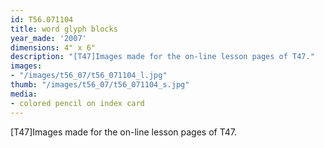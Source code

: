 ```yaml
---
id: T56.071104
title: word glyph blocks
year_made: '2007'
dimensions: 4" x 6"
description: "[T47]Images made for the on-line lesson pages of T47."
images:
- "/images/t56_07/t56_071104_l.jpg"
thumb: "/images/t56_07/t56_071104_s.jpg"
media:
- colored pencil on index card
---
```


[T47]Images made for the on-line lesson pages of T47.
